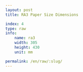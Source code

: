 ```yaml
---
layout: post
title: RA3 Paper Size Dimensions

index: 4
type: raw
info:
    name: ra3
    width: 305
    height: 430
    unit: mm

permalink: /en/raw/:slug/
---
```



